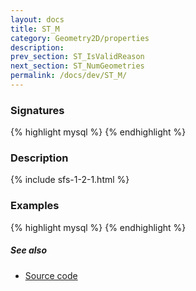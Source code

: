 ```yaml
---
layout: docs
title: ST_M
category: Geometry2D/properties
description: 
prev_section: ST_IsValidReason
next_section: ST_NumGeometries
permalink: /docs/dev/ST_M/
---
```


### Signatures

{% highlight mysql %}
{% endhighlight %}

### Description



{% include sfs-1-2-1.html %}

### Examples

{% highlight mysql %}
{% endhighlight %}

##### See also

* <a href="https://github.com/irstv/H2GIS/blob/master/h2spatial/src/main/java/org/h2gis/h2spatial/internal/function/spatial/properties/ST_M.java" target="_blank">Source code</a>
